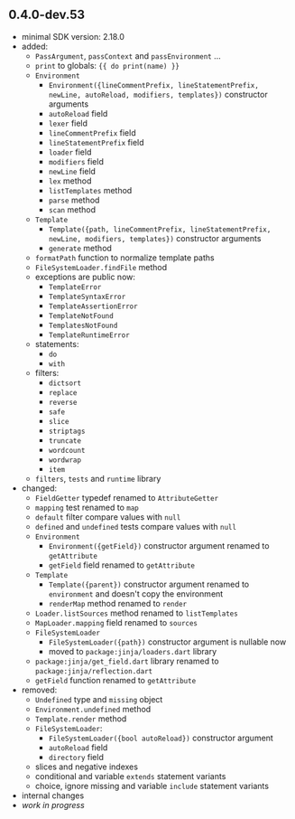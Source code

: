 ## 0.4.0-dev.53
- minimal SDK version: 2.18.0
- added:
  - `PassArgument`, `passContext` and `passEnvironment` ...
  - `print` to globals: `{{ do print(name) }}`
  - `Environment`
    - `Environment({lineCommentPrefix, lineStatementPrefix, newLine, autoReload, modifiers, templates})`
      constructor arguments
    - `autoReload` field
    - `lexer` field
    - `lineCommentPrefix` field
    - `lineStatementPrefix` field
    - `loader` field
    - `modifiers` field
    - `newLine` field
    - `lex` method
    - `listTemplates` method
    - `parse` method
    - `scan` method
  - `Template`
    - `Template({path, lineCommentPrefix, lineStatementPrefix, newLine, modifiers, templates})`
      constructor arguments
    - `generate` method
  - `formatPath` function to normalize template paths
  - `FileSystemLoader.findFile` method
  - exceptions are public now:
    - `TemplateError`
    - `TemplateSyntaxError`
    - `TemplateAssertionError`
    - `TemplateNotFound`
    - `TemplatesNotFound`
    - `TemplateRuntimeError`
  - statements:
    - `do`
    - `with`
  - filters:
    - `dictsort`
    - `replace`
    - `reverse`
    - `safe`
    - `slice`
    - `striptags`
    - `truncate`
    - `wordcount`
    - `wordwrap`
    - `item`
  - `filters`, `tests` and `runtime` library
- changed:
  - `FieldGetter` typedef renamed to `AttributeGetter`
  - `mapping` test renamed to `map`
  - `default` filter compare values with `null`
  - `defined` and `undefined` tests compare values with `null`
  - `Environment`
    - `Environment({getField})` constructor argument renamed to `getAttribute`
    - `getField` field renamed to `getAttribute`
  - `Template`
    - `Template({parent})` constructor argument renamed to `environment`
      and doesn't copy the environment
    - `renderMap` method renamed to `render`
  - `Loader.listSources` method renamed to `listTemplates`
  - `MapLoader.mapping` field renamed to  `sources`
  - `FileSystemLoader`
    - `FileSystemLoader({path})` constructor argument is nullable now
    - moved to `package:jinja/loaders.dart` library
  - `package:jinja/get_field.dart` library renamed to `package:jinja/reflection.dart`
  - `getField` function renamed to `getAttribute`
- removed:
  - `Undefined` type and `missing` object
  - `Environment.undefined` method
  - `Template.render` method
  - `FileSystemLoader`:
    - `FileSystemLoader({bool autoReload})` constructor argument
    - `autoReload` field
    - `directory` field
  - slices and negative indexes
  - conditional and variable `extends` statement variants
  - choice, ignore missing and variable `include` statement variants
- internal changes
- _work in progress_